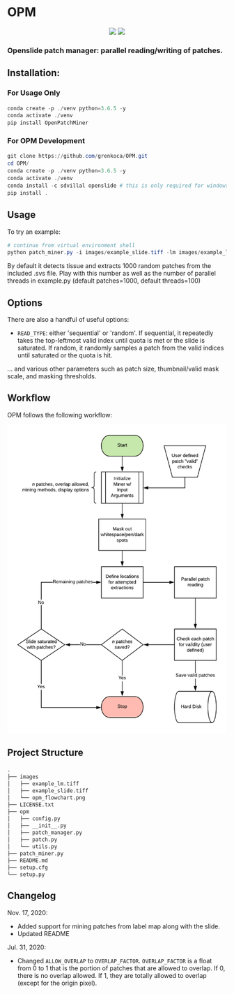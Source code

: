 # OPM

<p align="center">
    <a href="https://pypi.org/project/OpenPatchMiner"><img src="https://img.shields.io/pypi/v/OpenPatchMiner"/></a>
    <a href="https://dev.azure.com/CBICA/OPM/_build?definitionId=15" alt="Windows_3.6"><img src="https://dev.azure.com/CBICA/OPM/_apis/build/status/OPM-CI?branchName=master" /></a>
</p>

### Openslide patch manager: parallel reading/writing of patches.

## Installation: 

### For Usage Only
```powershell
conda create -p ./venv python=3.6.5 -y
conda activate ./venv
pip install OpenPatchMiner
```

### For OPM Development
```powershell
git clone https://github.com/grenkoca/OPM.git
cd OPM/
conda create -p ./venv python=3.6.5 -y
conda activate ./venv
conda install -c sdvillal openslide # this is only required for windows
pip install .
```

## Usage
To try an example:
```powershell
# continue from virtual environment shell
python patch_miner.py -i images/example_slide.tiff -lm images/example_lm.tiff -o example
```
By default it detects tissue and extracts 1000 random patches from the included .svs file. Play with this number as well as the number of parallel threads in example.py (default patches=1000, default threads=100)
## Options
There are also a handful of useful options:
- `READ_TYPE`: either 'sequential' or 'random'. If sequential, it repeatedly takes the top-leftmost valid index until quota is met or the slide is saturated. If random, it randomly samples a patch from the valid indices until saturated or the quota is hit.

... and various other parameters such as patch size, thumbnail/valid mask scale, and masking thresholds.

## Workflow
OPM follows the following workflow:

<img src="images/opm_flowchart.png" alt="Workflow for Open Patch Miner" width="600"/>

## Project Structure
```
.
├── images
│   ├── example_lm.tiff
│   ├── example_slide.tiff
│   └── opm_flowchart.png
├── LICENSE.txt
├── opm
│   ├── config.py
│   ├── __init__.py
│   ├── patch_manager.py
│   ├── patch.py
│   └── utils.py
├── patch_miner.py
├── README.md
├── setup.cfg
└── setup.py
```

## Changelog
Nov. 17, 2020:
- Added support for mining patches from label map along with the slide.
- Updated README

Jul. 31, 2020:
- Changed `ALLOW_OVERLAP` to `OVERLAP_FACTOR`. `OVERLAP_FACTOR` is a float from 0 to 1 that is the portion of patches that are allowed to overlap. If 0, there is no overlap allowed. If 1, they are totally allowed to overlap (except for the origin pixel). 
